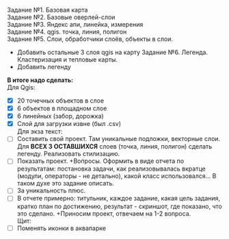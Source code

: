 Задание №1. Базовая карта  
Задание №2. Базовые оверлей-слои  
Задание №3. Яндекс апи, линейка, измерения  
Задание №4. qgis. точка, линия, полигон  
Задание №5. Слои, обработчики слоёв, объекты в слои. 
+ Добавить остальные 3 слоя qgis на карту
Задание №6. Легенда. Кластеризация и тепловые карты.
+ Добавить легенду

**В итоге надо сделать:**  
Для Qgis:  
- [x] 20 точечных объектов в слое
- [x] 6 объектов в площадном слое
- [x] 6 линейных (забор, дорожка)
- [x] Слой для загрузки извне (был .csv)  
Для экза текст:  
- [ ] Составить свой проект. Там уникальные подложки, векторные слои. Для **ВСЕХ 3 ОСТАВШИХСЯ** слоев (точка, линия, полигон) сделать легенду. Реализовать стилизацию.
- [ ] Показать проект. +Вопросы. Оформить в виде отчета по результатам: постановка задачи, как реализовывалась вкратце (модули, операторы - не детально), какой класс использовался... В таком духе это задание описать.
- [ ] За уникальность плюс.
- [ ] В отчете примерно: титульник, каждое задание, какая цель задания, кратко план по достижению, результат - скриншот, где показано, что это сделано. +Приносим проект, отвечаем на 1-2 вопроса.  
Щит:  
- [ ] Поменять иконки в аквапарке